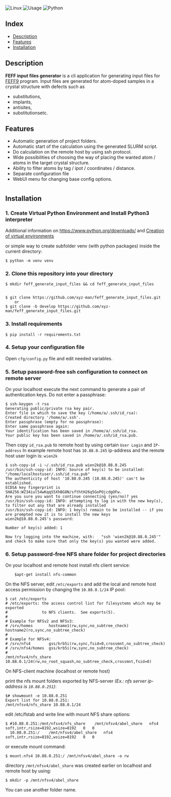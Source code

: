 ![Linux](https://img.shields.io/badge/-Linux-grey?logo=linux)
![Usage](https://img.shields.io/badge/Usage-FEFF%20input%20files%20generator-blue)
![Python](https://img.shields.io/badge/Python-v3.6%5E-orange?logo=python)

## Index

* [Description](#description)
* [Features](#features)
* [Installation](#installation)

## Description

**FEFF input files generator** is a cli application for generating input files for 
[FEFF9](http://feff.phys.washington.edu/feffproject-feff.html) program. 
Input files are generated for atom-doped samples in a crystal structure 
with defects such as 
* substitutions, 
* implants, 
* antisites, 
* substitutionsetc.


## Features

* Automatic generation of project folders.
* Automatic start of the calculation using the generated SLURM script.
* Do calculation on the remote host by using ssh protocol.
* Wide possibilities of choosing the way of placing the wanted atom / atoms in the target crystal structure.
* Ability to filter atoms by tag / ipot / coordinates / distance.
* Separate configuration file
* WebUI menu for changing base config options.

# 
## Installation

### 1. Create Virtual Python Environment and Install Python3 interpreter
Additional information on https://www.python.org/downloads/
and 
[Creation of virtual environments](https://docs.python.org/3/library/venv.html)

or simple way to create subfolder venv (with python packages) inside the current directory:

    $ python -m venv venv

### 2. Clone this repository into your directory

    $ mkdir feff_generate_input_files && cd feff_generate_input_files
    
    
    $ git clone https://github.com/xyz-man/feff_generate_input_files.git
        or
    $ git clone -b develop https://github.com/xyz-man/feff_generate_input_files.git

### 3. Install requirements


    $ pip install -r requirements.txt

  
### 4. Setup your configuration file
 Open `cfg/config.py` file and edit needed variables.
 
 ### 5. Setup password-free ssh configuration to connect on remote server
 On your localhost execute the next command to generate a pair of authentication keys. Do not enter a passphrase:
    
    $ ssh-keygen -t rsa
    Generating public/private rsa key pair.
    Enter file in which to save the key (/home/a/.ssh/id_rsa): 
    Created directory '/home/a/.ssh'. 
    Enter passphrase (empty for no passphrase): 
    Enter same passphrase again: 
    Your identification has been saved in /home/a/.ssh/id_rsa.
    Your public key has been saved in /home/a/.ssh/id_rsa.pub.
    
 Then copy `id_rsa.pub` to remote host by using certain `User Login` and `IP-address`
 In example remote host has `10.88.0.245` ip-address and the remote host user login is: `wien2k`
 
    $ ssh-copy-id -i ~/.ssh/id_rsa.pub wien2k@10.88.0.245
    /usr/bin/ssh-copy-id: INFO: Source of key(s) to be installed: "/home/localhostuser/.ssh/id_rsa.pub"
    The authenticity of host '10.88.0.245 (10.88.0.245)' can't be established.
    ECDSA key fingerprint is SHA256:WZ34iul54wKqqS5XhBG8N/sfthtH26q5GoPOjcdgOFw.
    Are you sure you want to continue connecting (yes/no)? yes
    /usr/bin/ssh-copy-id: INFO: attempting to log in with the new key(s), to filter out any that are already installed
    /usr/bin/ssh-copy-id: INFO: 1 key(s) remain to be installed -- if you are prompted now it is to install the new keys
    wien2k@10.88.0.245's password: 
    
    Number of key(s) added: 1
    
    Now try logging into the machine, with:   "ssh 'wien2k@10.88.0.245'"
    and check to make sure that only the key(s) you wanted were added.
    
 ### 6. Setup password-free NFS share folder for project directories
 On your localhost and remote host install nfs client service:
        
        $apt-get install nfs-common
 
On the NFS server, edit `/etc/exports` and add the local and remote host access permission
by changing the `10.88.0.1/24` IP pool:

    $ cat /etc/exports 
    # /etc/exports: the access control list for filesystems which may be exported
    #               to NFS clients.  See exports(5).
    #
    # Example for NFSv2 and NFSv3:
    # /srv/homes       hostname1(rw,sync,no_subtree_check) hostname2(ro,sync,no_subtree_check)
    #
    # Example for NFSv4:
    # /srv/nfs4        gss/krb5i(rw,sync,fsid=0,crossmnt,no_subtree_check)
    # /srv/nfs4/homes  gss/krb5i(rw,sync,no_subtree_check)
    #
    /mnt/nfsv4/nfs_share    10.88.0.1/24(rw,no_root_squash,no_subtree_check,crossmnt,fsid=0)
    
On NFS-client machine (localhost or remote host) 

print the nfs mount folders exported by NFS-server _(Ex.: nfs server ip-address is `10.88.0.251`)_:

    $# showmount -e 10.88.0.251
    Export list for 10.88.0.251:
    /mnt/nfsv4/nfs_share 10.88.0.1/24

edit /etc/fstab and write line with mount NFS share options:

    $ #10.88.0.251:/mnt/nfsv4/nfs_share    /mnt/nfsv4/abel_share   nfs4   soft,intr,rsize=8192,wsize=8192   0   0
      10.88.0.251:/    /mnt/nfsv4/abel_share   nfs4   soft,intr,rsize=8192,wsize=8192   0   0
      
 or execute mount command:
 
    $ mount.nfs4 10.88.0.251:/ /mnt/nfsv4/abel_share -o rw
    
 
directory `/mnt/nfsv4/abel_share` was created earlier on localhost and remote host by using:
 
    $ mkdir -p /mnt/nfsv4/abel_share

You can use another folder name.